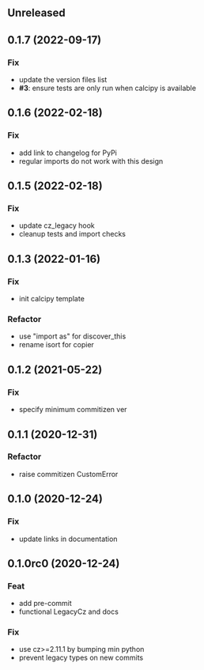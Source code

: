 ## Unreleased

## 0.1.7 (2022-09-17)

### Fix

- update the version files list
- **#3**: ensure tests are only run when calcipy is available

## 0.1.6 (2022-02-18)

### Fix

- add link to changelog for PyPi
- regular imports do not work with this design

## 0.1.5 (2022-02-18)

### Fix

- update cz_legacy hook
- cleanup tests and import checks

## 0.1.3 (2022-01-16)

### Fix

- init calcipy template

### Refactor

- use "import as" for discover_this
- rename isort for copier

## 0.1.2 (2021-05-22)

### Fix

- specify minimum commitizen ver

## 0.1.1 (2020-12-31)

### Refactor

- raise commitizen CustomError

## 0.1.0 (2020-12-24)

### Fix

- update links in documentation

## 0.1.0rc0 (2020-12-24)

### Feat

- add pre-commit
- functional LegacyCz and docs

### Fix

- use cz>=2.11.1 by bumping min python
- prevent legacy types on new commits
